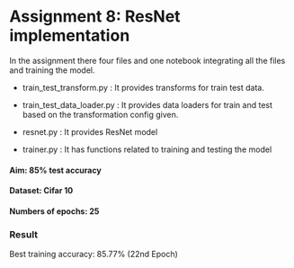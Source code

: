 # Assignment 8:  ResNet implementation

In the assignment there four files and one notebook integrating
all the files and training the model.

* train_test_transform.py : It provides transforms for train 
test data.
  
* train_test_data_loader.py : It provides data loaders for 
train and test based on the transformation config given.
  
* resnet.py : It provides ResNet model

* trainer.py : It has functions related to training and testing 
the model
  
#### Aim: 85% test accuracy

#### Dataset: Cifar 10

#### Numbers of epochs: 25


### Result

Best training accuracy: 85.77% (22nd Epoch)  
